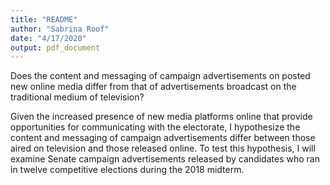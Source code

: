 ```yaml
---
title: "README"
author: "Sabrina Roof"
date: "4/17/2020"
output: pdf_document
---
```


Does the content and messaging of campaign advertisements on posted new online media differ from that of advertisements broadcast on the traditional medium of television?

Given the increased presence of new media platforms online that provide opportunities for communicating with the electorate, I hypothesize the content and messaging of campaign advertisements differ between those aired on television and those released online. To test this hypothesis, I will examine Senate campaign advertisements released by candidates who ran in twelve competitive elections during the 2018 midterm.

